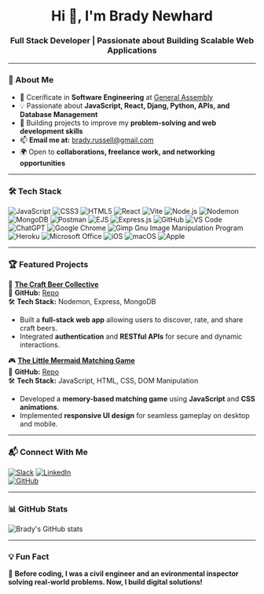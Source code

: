 <h1 align="center">Hi 👋, I'm Brady Newhard</h1>
<h3 align="center">Full Stack Developer | Passionate about Building Scalable Web Applications</h3>

---

### 🌱 About Me  
- 🔭 Ccerificate in **Software Engineering** at [General Assembly](https://generalassemb.ly/)  
- 💡 Passionate about **JavaScript, React, Djang, Python, APIs, and Database Management**  
- 🎯 Building projects to improve my **problem-solving and web development skills**  
- 📫 **Email me at:** [brady.russell@gmail.com](mailto:brady.russell@gmail.com)  
- 🌍 Open to **collaborations, freelance work, and networking opportunities**  

---

### 🛠 Tech Stack  
![JavaScript](https://img.shields.io/badge/JavaScript-F7DF1E?style=for-the-badge&logo=javascript&logoColor=black)
![CSS3](https://img.shields.io/badge/css3-%231572B6.svg?style=for-the-badge&logo=css3&logoColor=white)
![HTML5](https://img.shields.io/badge/html5-%23E34F26.svg?style=for-the-badge&logo=html5&logoColor=white)
![React](https://img.shields.io/badge/React-20232A?style=for-the-badge&logo=react&logoColor=61DAFB)
![Vite](https://img.shields.io/badge/vite-%23646CFF.svg?style=for-the-badge&logo=vite&logoColor=white)
![Node.js](https://img.shields.io/badge/Node.js-43853D?style=for-the-badge&logo=node.js&logoColor=white)
![Nodemon](https://img.shields.io/badge/NODEMON-%23323330.svg?style=for-the-badge&logo=nodemon&logoColor=%BBDEAD)
![MongoDB](https://img.shields.io/badge/MongoDB-4EA94B?style=for-the-badge&logo=mongodb&logoColor=white)
![Postman](https://img.shields.io/badge/Postman-FF6C37?style=for-the-badge&logo=postman&logoColor=white)
![EJS](https://img.shields.io/badge/ejs-%23B4CA65.svg?style=for-the-badge&logo=ejs&logoColor=black)
![Express.js](https://img.shields.io/badge/Express.js-000000?style=for-the-badge&logo=express&logoColor=white)
![GitHub](https://img.shields.io/badge/GitHub-181717?style=for-the-badge&logo=github&logoColor=white)
![VS Code](https://img.shields.io/badge/VS_Code-0078D4?style=for-the-badge&logo=visual-studio-code&logoColor=white)
![ChatGPT](https://img.shields.io/badge/chatGPT-74aa9c?style=for-the-badge&logo=openai&logoColor=white)
![Google Chrome](https://img.shields.io/badge/Google%20Chrome-4285F4?style=for-the-badge&logo=GoogleChrome&logoColor=white)
![Gimp Gnu Image Manipulation Program](https://img.shields.io/badge/Gimp-657D8B?style=for-the-badge&logo=gimp&logoColor=FFFFFF)
![Heroku](https://img.shields.io/badge/heroku-%23430098.svg?style=for-the-badge&logo=heroku&logoColor=white)
![Microsoft Office](https://img.shields.io/badge/Microsoft_Office-D83B01?style=for-the-badge&logo=microsoft-office&logoColor=white)
![iOS](https://img.shields.io/badge/iOS-000000?style=for-the-badge&logo=ios&logoColor=white)
![macOS](https://img.shields.io/badge/mac%20os-000000?style=for-the-badge&logo=macos&logoColor=F0F0F0)
![Apple](https://img.shields.io/badge/Apple-%23000000.svg?style=for-the-badge&logo=apple&logoColor=white)

---

### 🏆 Featured Projects  
🚀 **[The Craft Beer Collective](https://the-craft-beer-collective-30d7183bcd5d.herokuapp.com/)**  
🔗 **GitHub:** [Repo](https://github.com/brady-newhard/craft-beer-collective)  
🛠 **Tech Stack:** Nodemon, Express, MongoDB  
- Built a **full-stack web app** allowing users to discover, rate, and share craft beers.  
- Integrated **authentication** and **RESTful APIs** for secure and dynamic interactions.  

🎮 **[The Little Mermaid Matching Game](https://brady-newhard.github.io/little-mermaid-match-game/)**  
🔗 **GitHub:** [Repo](https://github.com/brady-newhard/little-mermaid-match-game)  
🛠 **Tech Stack:** JavaScript, HTML, CSS, DOM Manipulation  
- Developed a **memory-based matching game** using **JavaScript** and **CSS animations**.  
- Implemented **responsive UI design** for seamless gameplay on desktop and mobile.  

---

### 📬 Connect With Me 
[![Slack](https://img.shields.io/badge/Slack-4A154B?style=for-the-badge&logo=slack&logoColor=white)](https://generalassembly.enterprise.slack.com/team/U07M7C36D2A)
[![LinkedIn](https://img.shields.io/badge/LinkedIn-0077B5?style=for-the-badge&logo=linkedin&logoColor=white)](https://www.linkedin.com/in/brady-newhard-3aaa8a54/)  
[![GitHub](https://img.shields.io/badge/GitHub-100000?style=for-the-badge&logo=github&logoColor=white)](https://github.com/brady-newhard)    

---

### 📊 GitHub Stats  
![Brady's GitHub stats](https://github-readme-stats.vercel.app/api?username=brady-newhard&show_icons=true&theme=radical)  

---

### 💡 Fun Fact  
🎸 **Before coding, I was a civil engineer and an evironmental inspector solving real-world problems. Now, I build digital solutions!**  
